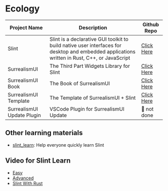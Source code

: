# Ecology

|Project Name|Description|Github Repo|
|------------|-----------|-------|
|Slint|Slint is a declarative GUI toolkit to build native user interfaces for desktop and embedded applications written in Rust, C++, or JavaScript|[Click Here](https://github.com/slint-ui/slint)|
|SurrealismUI|The Third Part Widgets Library for Slint|[Click Here](https://github.com/Surrealism-All/SurrealismUI)|
|SurrealismUI Book|The Book of SurrealismUI|[Click Here](https://github.com/Surrealism-All/SurrealismUI.github.io)|
|SurrealismUI Template|The Template of SurrealismUI + Slint|[Click Here](https://github.com/Surrealism-All/surrealism-ui-template)|
|SurrealismUI Update Plugin|VSCode Plugin for SurrealismUI Update|🔧 not done|

## Other learning materials

- [slint_learn](https://github.com/syf20020816/slint_learn): Help everyone quickly learn Slint

## Video for Slint Learn

- [Easy](https://www.bilibili.com/video/BV1r14y1k7T5/?spm_id_from=333.999.0.0&vd_source=9c2ae08297163e79152407c969f04717)
- [Advanced](https://www.bilibili.com/video/BV1e14y1r7YV/?spm_id_from=333.999.0.0&vd_source=9c2ae08297163e79152407c969f04717)
- [Slint With Rust](https://www.bilibili.com/video/BV14u411g7Xa/?spm_id_from=333.999.0.0&vd_source=9c2ae08297163e79152407c969f04717)